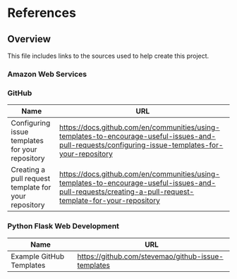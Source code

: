 # References

## Overview

This file includes links to the sources used to help create this project.

### Amazon Web Services

### GitHub

| Name                                                 | URL                                                                                                                                                      |
| ---------------------------------------------------- | -------------------------------------------------------------------------------------------------------------------------------------------------------- |
| Configuring issue templates for your repository      | https://docs.github.com/en/communities/using-templates-to-encourage-useful-issues-and-pull-requests/configuring-issue-templates-for-your-repository      |
| Creating a pull request template for your repository | https://docs.github.com/en/communities/using-templates-to-encourage-useful-issues-and-pull-requests/creating-a-pull-request-template-for-your-repository |

### Python Flask Web Development

| Name                     | URL                                                |
| ------------------------ | -------------------------------------------------- |
| Example GitHub Templates | https://github.com/stevemao/github-issue-templates |
